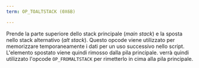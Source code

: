 ```yaml
---
term: OP_TOALTSTACK (0X6B)

---
```

Prende la parte superiore dello stack principale (*main stack*) e la sposta nello stack alternativo (*alt stack*). Questo opcode viene utilizzato per memorizzare temporaneamente i dati per un uso successivo nello script. L'elemento spostato viene quindi rimosso dalla pila principale. verrà quindi utilizzato l'opcode `OP_FROMALTSTACK` per rimetterlo in cima alla pila principale.